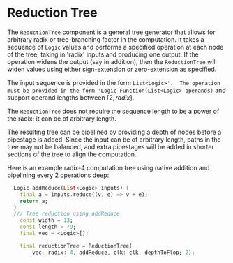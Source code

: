 # Reduction Tree

The `ReductionTree` component is a general tree generator that allows for arbitrary radix or tree-branching factor in the computation.  It takes a sequence of `Logic` values and performs a specified operation at each node of the tree, taking in 'radix' inputs and producing one output.  If the operation widens the output (say in addition), then the `ReductionTree` will widen values using either sign-extension or zero-extension as specified.

The input sequence is provided in the form `List<Logic>'.  The operation must be provided in the form 'Logic Function(List<Logic> operands)` and support operand lengths between $[2,radix]$.

The `ReductionTree` does not require the sequence length to be a power of the radix; it can be of arbitrary length.

The resulting tree can be pipelined by providing a depth of nodes before a pipestage is added.  Since the input can be of arbitrary length, paths in the tree may not be balanced, and extra pipestages will be added in shorter sections of the tree to align the computation.

Here is an example radix-4 computation tree using native addition and pipelining every 2 operations deep:

```dart
  Logic addReduce(List<Logic> inputs) {
    final a = inputs.reduce((v, e) => v + e);
    return a;
  }
  /// Tree reduction using addReduce
    const width = 13;
    const length = 79;
    final vec = <Logic>[];

    final reductionTree = ReductionTree(
        vec, radix: 4, addReduce, clk: clk, depthToFlop; 2);
  ```
